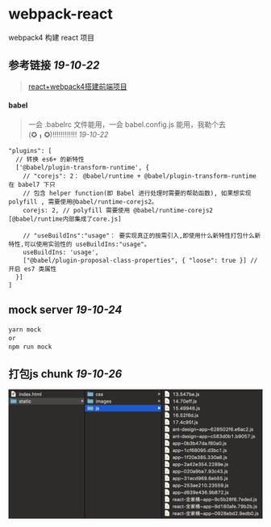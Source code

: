 # webpack-react
webpack4 构建 react 项目

## 参考链接 *19-10-22*
> [react+webpack4搭建前端项目](https://www.jianshu.com/p/04e436cf75ba)

#### babel
> 一会 .babelrc 文件能用，一会 babel.config.js 能用，我勒个去 (✪╻✪)‼‼‼‼‼‼ *19-10-22*

```
"plugins": [
  // 转换 es6+ 的新特性
  ['@babel/plugin-transform-runtime', {
    // "corejs": 2： @babel/runtime + @babel/plugin-transform-runtime 在 babel7 下只
    // 包含 helper function(即 Babel 进行处理时需要的帮助函数), 如果想实现 polyfill , 需要使用@babel/runtime-corejs2。
    corejs: 2, // polyfill 需要使用 @babel/runtime-corejs2 [@babel/runtime内部集成了core.js]

    // "useBuildIns":"usage"： 要实现真正的按需引入,即使用什么新特性打包什么新特性,可以使用实验性的 useBuildIns:"usage"。
    useBuildIns: 'usage',
    ["@babel/plugin-proposal-class-properties", { "loose": true }] // 开启 es7 类属性
  }]
]
```

## mock server *19-10-24*
```bash
yarn mock
or
npm run mock
```
## 打包js chunk *19-10-26*
![](https://raw.githubusercontent.com/caoxiemeihao/webpack-react/master/screenshot/dist-js.jpg)

